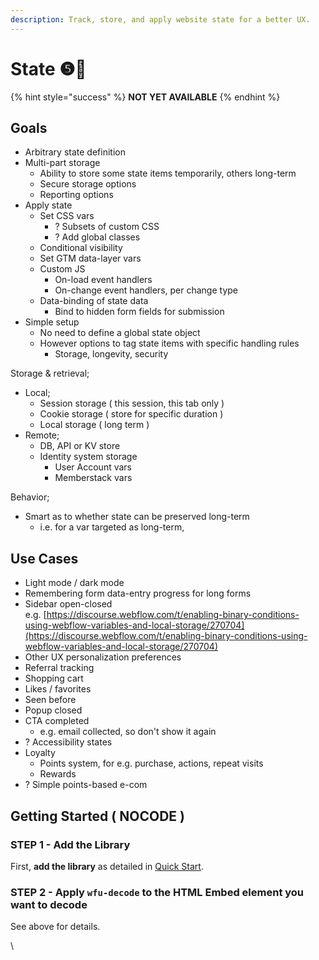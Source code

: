 ```yaml
---
description: Track, store, and apply website state for a better UX.
---
```


# State ❺🧪

{% hint style="success" %}
**NOT YET AVAILABLE**
{% endhint %}







## Goals

* Arbitrary state definition
* Multi-part storage
  * Ability to store some state items temporarily, others long-term
  * Secure storage options
  * Reporting options
* Apply state
  * Set CSS vars
    * ? Subsets of custom CSS&#x20;
    * ? Add global classes
  * Conditional visibility
  * Set GTM data-layer vars&#x20;
  * Custom JS
    * On-load event handlers&#x20;
    * On-change event handlers, per change type &#x20;
  * Data-binding of state data
    * Bind to hidden form fields for submission&#x20;
* Simple setup&#x20;
  * No need to define a global state object
  * However options to tag state items with specific handling rules
    * Storage, longevity, security&#x20;

Storage & retrieval;&#x20;

* Local;
  * Session storage ( this session, this tab only )
  * Cookie storage ( store for specific duration )&#x20;
  * Local storage ( long term )&#x20;
* Remote;
  * DB, API or KV store
  * Identity system storage
    * User Account vars
    * Memberstack vars

Behavior;

* Smart as to whether state can be preserved long-term
  * i.e. for a var targeted as long-term,&#x20;

## Use Cases

* Light mode / dark mode
* Remembering form data-entry progress for long forms&#x20;
* Sidebar open-closed\
  e.g. [https://discourse.webflow.com/t/enabling-binary-conditions-using-webflow-variables-and-local-storage/270704](https://discourse.webflow.com/t/enabling-binary-conditions-using-webflow-variables-and-local-storage/270704)
* Other UX personalization preferences
* Referral tracking&#x20;
* Shopping cart
* Likes / favorites
* Seen before
* Popup closed&#x20;
* CTA completed&#x20;
  * e.g. email collected, so don't show it again&#x20;
* ? Accessibility states
* Loyalty
  * Points system, for e.g. purchase, actions, repeat visits&#x20;
  * Rewards
* ? Simple points-based e-com





## Getting Started ( NOCODE ) <a href="#getting-started-nocode" id="getting-started-nocode"></a>

### STEP 1 - Add the Library <a href="#step-1---add-the-library" id="step-1---add-the-library"></a>

First, **add the library** as detailed in [Quick Start](../../sa5-html/quick-start.md).&#x20;

### STEP 2 - Apply `wfu-decode` to the HTML Embed element you want to decode <a href="#step-2---apply-wfu-decode-to-the-html-embed-element-you-want-to-decode" id="step-2---apply-wfu-decode-to-the-html-embed-element-you-want-to-decode"></a>

See above for details.

\
